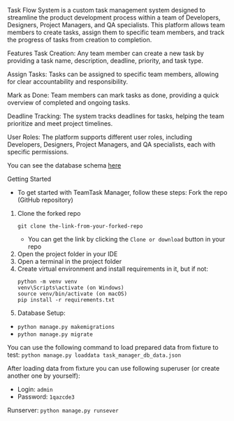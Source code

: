 
Task Flow System is a custom task management system designed to streamline the product development process within a team of Developers, Designers, Project Managers, and QA specialists. This platform allows team members to create tasks, assign them to specific team members, and track the progress of tasks from creation to completion.

Features
Task Creation: Any team member can create a new task by providing a task name, description, deadline, priority, and task type.

Assign Tasks: Tasks can be assigned to specific team members, allowing for clear accountability and responsibility.

Mark as Done: Team members can mark tasks as done, providing a quick overview of completed and ongoing tasks.

Deadline Tracking: The system tracks deadlines for tasks, helping the team prioritize and meet project timelines.

User Roles: The platform supports different user roles, including Developers, Designers, Project Managers, and QA specialists, each with specific permissions.

You can see the database schema [here](https://dbdiagram.io/d/654363957d8bbd6465560b26)

Getting Started
- To get started with TeamTask Manager, follow these steps:
 Fork the repo (GitHub repository)
1. Clone the forked repo
    ```
    git clone the-link-from-your-forked-repo
    ```
    - You can get the link by clicking the `Clone or download` button in your repo 
2. Open the project folder in your IDE 
3. Open a terminal in the project folder 
4. Create virtual environment
    and install requirements in it, but if not:
    ```
    python -m venv venv
    venv\Scripts\activate (on Windows)
    source venv/bin/activate (on macOS)
    pip install -r requirements.txt
    ```
5. Database Setup:
  - `python manage.py makemigrations`
  - `python manage.py migrate`


You can use the following command to load prepared data from fixture to test:
`python manage.py loaddata task_manager_db_data.json`


After loading data from fixture you can use following superuser (or create another one by yourself):
  - Login: `admin`
  - Password: `1qazcde3`

Runserver:
`python manage.py runsever`